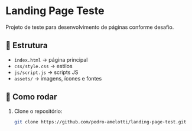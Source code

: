 # Landing Page Teste

Projeto de teste para desenvolvimento de páginas conforme desafio.

## 🚀 Estrutura
- `index.html` → página principal
- `css/style.css` → estilos
- `js/script.js` → scripts JS
- `assets/` → imagens, ícones e fontes

## 🔧 Como rodar
1. Clone o repositório:
   ```bash
   git clone https://github.com/pedro-amelotti/landing-page-test.git
